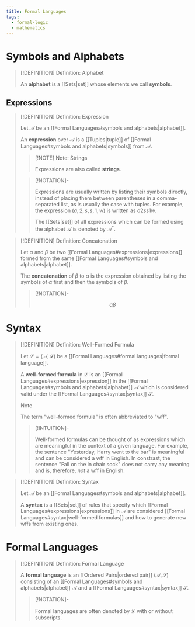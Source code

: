 ```yaml
---
title: Formal Languages
tags:
  - formal-logic
  - mathematics
---
```


# Symbols and Alphabets

>[!DEFINITION] Definition: Alphabet
>
>An **alphabet** is a [[Sets|set]] whose elements we call **symbols**.
>

## Expressions

>[!DEFINITION] Definition: Expression
>
>Let $\mathcal{A}$ be an [[Formal Languages#symbols and alphabets|alphabet]].
>
>An **expression** over $\mathcal{A}$ is a [[Tuples|tuple]] of [[Formal Languages#symbols and alphabets|symbols]] from $\mathcal{A}$.
>
>>[!NOTE] Note: Strings
>>
>>Expressions are also called **strings**.
>>
>
>>[!NOTATION]-
>>
>>Expressions are usually written by listing their symbols directly, instead of placing them between parentheses in a comma-separated list, as is usually the case with tuples. For example, the expression $(a, 2, s, s, 1,w)$ is written as $a2ss1w$.
>>
>>The [[Sets|set]] of all expressions which can be formed using the alphabet $\mathcal{A}$ is denoted by $\mathcal{A}^\ast$.
>>

>[!DEFINITION] Definition: Concatenation
>
>Let $\alpha$ and $\beta$ be two [[Formal Languages#expressions|expressions]] formed from the same [[Formal Languages#symbols and alphabets|alphabet]].
>
>The **concatenation** of $\beta$ to $\alpha$ is the expression obtained by listing the symbols of $\alpha$ first and then the symbols of $\beta$.
>
>>[!NOTATION]-
>>
>>$$
>>\alpha \beta
>>$$
>>
>

# Syntax

>[!DEFINITION] Definition: Well-Formed Formula
>
>Let $\mathcal{L} = (\mathcal{A}, \mathcal{S})$ be a [[Formal Languages#formal languages|formal language]].
>
>A **well-formed formula** in $\mathcal{L}$ is an [[Formal Languages#expressions|expression]] in the [[Formal Languages#symbols and alphabets|alphabet]] $\mathcal{A}$ which is considered valid under the [[Formal Languages#syntax|syntax]] $\mathcal{S}$.
>
>>[!NOTE]
>>
>>The term "well-formed formula" is often abbreviated to "wff".
>>
>
>>[!INTUITION]-
>>
>>Well-formed formulas can be thought of as expressions which are meaningful in the context of a given language. For example, the sentence "Yesterday, Harry went to the bar" is meaningful and can be considered a wff in English. In constrast, the sentence "Fall on the in chair sock" does not carry any meaning and is, therefore, *not* a wff in English.
>>
>

>[!DEFINITION] Definition: Syntax
>
>Let $\mathcal{A}$ be an [[Formal Languages#symbols and alphabets|alphabet]].
>
>A **syntax** is a [[Sets|set]] of rules that specify which [[Formal Languages#expressions|expressions]] in $\mathcal{A}$ are considered [[Formal Languages#syntax|well-formed formulas]] and how to generate new wffs from existing ones.
>

# Formal Languages

>[!DEFINITION] Definition: Formal Language
>
>A **formal language** is an [[Ordered Pairs|ordered pair]] $(\mathcal{A}, \mathcal{S})$ consisting of an [[Formal Languages#symbols and alphabets|alphabet]] $\mathcal{A}$ and a [[Formal Languages#syntax|syntax]] $\mathcal{S}$.
>
>>[!NOTATION]-
>>
>>Formal languages are often denoted by $\mathcal{L}$ with or without subscripts.
>>
>